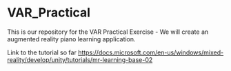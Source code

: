 # VAR_Practical
This is our repository for the VAR Practical Exercise - We will create an augmented reality piano learning application.

Link to the tutorial so far
https://docs.microsoft.com/en-us/windows/mixed-reality/develop/unity/tutorials/mr-learning-base-02
